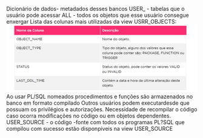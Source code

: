 
Dicionário de dados- metadados desses bancos
USER_ - tabelas que o usuário pode acessar
ALL - todos os objetos que esse usuário consegue enxergar
Lista das colunas mais utilizadas da view USRR_OBJECTS:
![user](img/cap5.png)
Ao usar PL/SQL nomeados procedimentos e funções são armazenados no banco em formato compilado
Outros usuários podem executardesde que possuam os privilégios e autorizações.
Necessidade de recompilar o código caso ocorra modificações no código ou em objetos dependentes.
USER_SOURCE - o código -fonte com todos os programas PL?SQL que compilou com sucesso estão disponpiveis na view USER_SOURCE